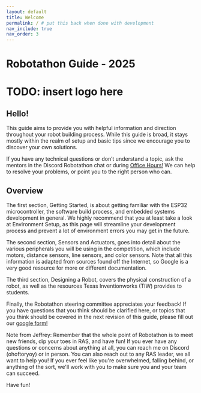 ```yaml
---
layout: default
title: Welcome
permalink: / # put this back when done with development
nav_include: true
nav_order: 3
---
```


# Robotathon Guide - 2025

# TODO: insert logo here

## Hello!

This guide aims to provide you with helpful information and direction throughout your robot building process. While this guide is broad, it stays mostly within the realm of setup and basic tips since we encourage you to discover your own solutions.

If you have any technical questions or don’t understand a topic, ask the mentors in the Discord Robotathon chat or during [Office Hours!](https://docs.google.com/spreadsheets/d/132Lb-cNybgYhRVPhrrf0xoe3HGi9ErQ2J2lOkMYBeXc/edit?gid=0#gid=0) We can help to resolve your problems, or point you to the right person who can.

## Overview

The first section, Getting Started, is about getting familiar with the ESP32 microcontroller, the software build process, and embedded systems development in general. We highly recommend that you at least take a look at Environment Setup, as this page will streamline your development process and prevent a lot of environment errors you may get in the future.

The second section, Sensors and Actuators, goes into detail about the various peripherals you will be using in the competition, which include motors, distance sensors, line sensors, and color sensors. Note that all this information is adapted from sources found off the Internet, so Google is a very good resource for more or different documentation.

The third section, Designing a Robot, covers the physical construction of a robot, as well as the resources Texas Inventionworks (TIW) provides to students.

Finally, the Robotathon steering committee appreciates your feedback! If you have questions that you think should be clarified here, or topics that you think should be covered in the next revision of this guide, please fill out our [google form!](https://forms.gle/hS7MTfwRQMTDNHXC7)


Note from Jeffrey:
Remember that the whole point of Robotathon is to meet new friends, dip your toes in RAS, and have fun! If you ever have any questions or concerns about anything at all, you can reach me on Discord (ohoftoryoy) or in person. You can also reach out to any RAS leader, we all want to help you! If you ever feel like you're overwhelmed, falling behind, or anything of the sort, we'll work with you to make sure you and your team can succeed.

Have fun!